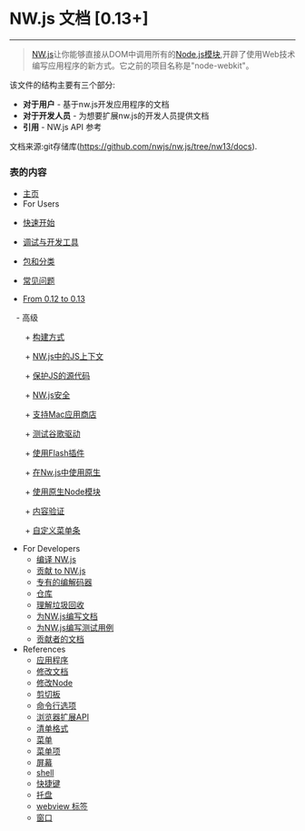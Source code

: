 # NW.js 文档 [0.13+]
---


>[NW.js](http://nwjs.io)让你能够直接从DOM中调用所有的[Node.js](https://nodejs.org/)[模块](https://www.npmjs.org/),开辟了使用Web技术编写应用程序的新方式。它之前的项目名称是"node-webkit"。

该文件的结构主要有三个部分:

* **对于用户** - 基于nw.js开发应用程序的文档
* **对于开发人员** - 为想要扩展nw.js的开发人员提供文档
* **引用** - NW.js API 参考

文档来源:git存储库(https://github.com/nwjs/nw.js/tree/nw13/docs).

### 表的内容

* [主页](index.md)
* For Users

- [快速开始](https://github.com/wsqy182/nw.js/blob/nw25/docs/For%20Users/Getting%20Started.md)
    
- [调试与开发工具](https://github.com/wsqy182/nw.js/blob/nw25/docs/For%20Users/Debugging%20with%20DevTools.md)
    
- [包和分类](https://github.com/wsqy182/nw.js/blob/nw25/docs/For%20Users/Package%20and%20Distribute.md)
    
- [常见问题](https://github.com/wsqy182/nw.js/blob/nw25/docs/For%20Users/FAQ.md)
    
- [From 0.12 to 0.13](https://github.com/wsqy182/nw.js/blob/nw25/docs/For%20Users/Migration/From%200.12%20to%200.13.md)
    
    - 高级
    
        + [构建方式](https://github.com/wsqy182/nw.js/blob/nw25/docs/For%20Users/Advanced/Build%20Flavors.md)
        
        + [NW.js中的JS上下文](https://github.com/wsqy182/nw.js/blob/nw25/docs/For%20Users/Advanced/JavaScript%20Contexts%20in%20NW.js.md)
        
        + [保护JS的源代码](https://github.com/wsqy182/nw.js/blob/nw25/docs/For%20Users/Advanced/Protect%20JavaScript%20Source%20Code.md)
 
        + [NW.js安全](https://github.com/wsqy182/nw.js/blob/nw25/docs/For%20Users/Advanced/Security%20in%20NW.js.md)

        + [支持Mac应用商店](https://github.com/wsqy182/nw.js/blob/nw25/docs/For%20Users/Advanced/Support%20for%20Mac%20App%20Store.md)
        
        + [测试谷歌驱动](https://github.com/wsqy182/nw.js/blob/nw25/docs/For%20Users/Advanced/Test%20with%20ChromeDriver.md)

        + [使用Flash插件](https://github.com/wsqy182/nw.js/blob/nw25/docs/For%20Users/Advanced/Use%20Flash%20Plugin.md)
        
        + [在Nw.js中使用原生](https://github.com/wsqy182/nw.js/blob/nw25/docs/For%20Users/Advanced/Use%20NaCl%20in%20NW.js.md)
        
        + [使用原生Node模块](https://github.com/wsqy182/nw.js/blob/nw25/docs/For%20Users/Advanced/Use%20Native%20Node%20Modules.md)
        
        + [内容验证](https://github.com/wsqy182/nw.js/blob/nw25/docs/For%20Users/Advanced/Content%20Verification.md)

        + [自定义菜单条](https://github.com/wsqy182/nw.js/blob/nw25/docs/For%20Users/Advanced/Customize%20Menubar.md)
        
* For Developers
    - [编译 NW.js](https://github.com/wsqy182/nw.js/blob/nw25/docs/For%20Developers/Building%20NW.js.md)
    - [贡献 to NW.js](https://github.com/wsqy182/nw.js/blob/nw25/docs/For%20Developers/Contributing%20to%20NW.js.md)
    - [专有的编解码器](https://github.com/wsqy182/nw.js/blob/nw25/docs/For%20Developers/Enable%20Proprietary%20Codecs.md)
    - [仓库](https://github.com/wsqy182/nw.js/blob/nw25/docs/For%20Developers/Repositories.md)
    - [理解垃圾回收](https://github.com/wsqy182/nw.js/blob/nw25/docs/For%20Developers/Understanding%20Crash%20Dump.md)
    - [为NW.js编写文档](https://github.com/wsqy182/nw.js/blob/nw25/docs/For%20Developers/Writing%20Documents%20for%20NW.js.md)
    - [为NW.js编写测试用例](https://github.com/wsqy182/nw.js/blob/nw25/docs/For%20Developers/Writing%20Test%20Cases%20for%20NW.js.md)
    - [贡献者的文档](https://github.com/wsqy182/nw.js/blob/nw25/docs/For%20Developers/Contributors%20of%20Documents.md)
* References
    - [应用程序](https://github.com/wsqy182/nw.js/blob/nw25/docs/References/App.md)
    - [修改文档](https://github.com/wsqy182/nw.js/blob/nw25/docs/References/Changes%20to%20DOM.md)
    - [修改Node](https://github.com/wsqy182/nw.js/blob/nw25/docs/References/Changes%20to%20Node.md)
    - [剪切板](https://github.com/wsqy182/nw.js/blob/nw25/docs/References/Clipboard.md)
    - [命令行选项](https://github.com/wsqy182/nw.js/blob/nw25/docs/References/Command%20Line%20Options.md)
    - [浏览器扩展API](https://github.com/wsqy182/nw.js/blob/nw25/docs/References/Chrome%20Extension%20APIs.md)
    - [清单格式](https://github.com/wsqy182/nw.js/blob/nw25/docs/References/Manifest%20Format.md)
    - [菜单](https://github.com/wsqy182/nw.js/blob/nw25/docs/References/Menu.md)
    - [菜单项](https://github.com/wsqy182/nw.js/blob/nw25/docs/References/MenuItem.md)
    - [屏幕](https://github.com/wsqy182/nw.js/blob/nw25/docs/References/Screen.md)
    - [shell](https://github.com/wsqy182/nw.js/blob/nw25/docs/References/Shell.md)
    - [快捷键](https://github.com/wsqy182/nw.js/blob/nw25/docs/References/Shortcut.md)
    - [托盘](https://github.com/wsqy182/nw.js/blob/nw25/docs/References/Tray.md)
    - [webview 标签](https://github.com/wsqy182/nw.js/blob/nw25/docs/References/webview%20Tag.md)
    - [窗口](https://github.com/wsqy182/nw.js/blob/nw25/docs/References/Window.md)
